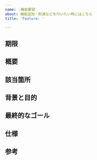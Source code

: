 ```yaml
---
name: 💡機能要望
about: 機能追加・削減などを行いたい時にはこちら
title: 'Feature: '

---
```


## 期限

## 概要

## 該当箇所

## 背景と目的

## 最終的なゴール

## 仕様

## 参考
